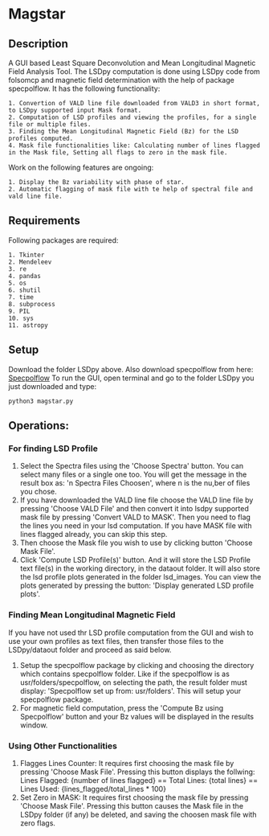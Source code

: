 # Magstar

## Description

A GUI based Least Square Deconvolution and Mean Longitudinal Magnetic Field Analysis Tool. The LSDpy computation is done using LSDpy code from folsomcp and magnetic field determination with the help of package specpolflow. It has the following functionality:

    1. Convertion of VALD line file downloaded from VALD3 in short format, to LSDpy supported input Mask format.
    2. Computation of LSD profiles and viewing the profiles, for a single file or multiple files.
    3. Finding the Mean Longitudinal Magnetic Field (Bz) for the LSD profiles computed.
    4. Mask file functionalities like: Calculating number of lines flagged in the Mask file, Setting all flags to zero in the mask file.

Work on the following features are ongoing:

    1. Display the Bz variability with phase of star.
    2. Automatic flagging of mask file with te help of spectral file and vald line file.

## Requirements

Following packages are required:

    1. Tkinter
    2. Mendeleev
    3. re
    4. pandas
    5. os
    6. shutil
    7. time
    8. subprocess
    9. PIL
    10. sys
    11. astropy

## Setup

Download the folder LSDpy above. Also download specpolflow from here: [Specpolflow](https://github.com/folsomcp/specpolFlow) To run the GUI, open terminal and go to the folder LSDpy you just downloaded and type:

`python3 magstar.py`

## Operations:

### For finding LSD Profile

1. Select the Spectra files using the 'Choose Spectra' button. You can select many files or a single one too. You will get the message in the result box as: 'n Spectra Files Choosen', where n is the nu,ber of files you chose.
2. If you have downloaded the VALD line file choose the VALD line file by pressing 'Choose VALD File' and then convert it into lsdpy supported mask file by pressing 'Convert VALD to MASK'. Then you need to flag the lines you need in your lsd computation. If you have MASK file with lines flagged already, you can skip this step.
3. Then choose the Mask file you wish to use by clicking button 'Choose Mask File'.
4. Click 'Compute LSD Profile(s)' button. And it will store the LSD Profile text file(s) in the working directory, in the dataout folder. It will also store the lsd profile plots generated in the folder lsd_images. You can view the plots generated by pressing the button: 'Display generated LSD profile plots'.

### Finding Mean Longitudinal Magnetic Field

If you have not used thr LSD profile computation from the GUI and wish to use your own profiles as text files, then transfer those files to the LSDpy/dataout folder and proceed as said below.

1. Setup the specpolflow package by clicking and choosing the directory which contains specpolflow folder. Like if the specpolflow is as usr/folders/specpolflow, on selecting the path, the result folder must display: 'Specpolflow set up from: usr/folders'. This will setup your specpolflow package.
2. For magnetic field computation, press the 'Compute Bz using Specpolflow' button and your Bz values will be displayed in the results window.

### Using Other Functionalities

1. Flagges Lines Counter: It requires first choosing the mask file by pressing 'Choose Mask File'. Pressing this button displays the follwing:
   Lines Flagged: {number of lines flagged} == Total Lines: {total lines} == Lines Used: {lines_flagged/total_lines * 100}
2. Set Zero in MASK: It requires first choosing the mask file by pressing 'Choose Mask File'. Pressing this button causes the Mask file in the LSDpy folder (if any) be deleted, and saving the choosen mask file with zero flags.

